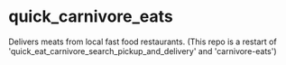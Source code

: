 # quick_carnivore_eats
Delivers meats from local fast food restaurants. (This repo is a restart of 'quick_eat_carnivore_search_pickup_and_delivery' and  'carnivore-eats')
